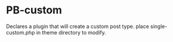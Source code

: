 PB-custom
=========

Declares a plugin that will create a custom post type. place single-custom.php in theme directory to modify.
